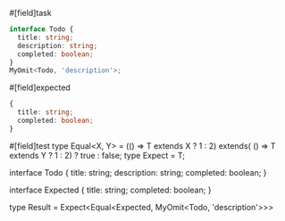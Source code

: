#[field]task
```ts
interface Todo {
  title: string;
  description: string;
  completed: boolean;
}
MyOmit<Todo, 'description'>;
```

#[field]expected
```ts
{
  title: string;
  completed: boolean;
}
```

#[field]test
type Equal<X, Y> = (<T>() => T extends X ? 1 : 2) extends(
    <T>() => T extends Y ? 1 : 2) ? true : false;
type Expect<T extends true> = T;

interface Todo {
  title: string;
  description: string;
  completed: boolean;
}

interface Expected {
  title: string;
  completed: boolean;
}

type Result = Expect<Equal<Expected, MyOmit<Todo, 'description'>>>
